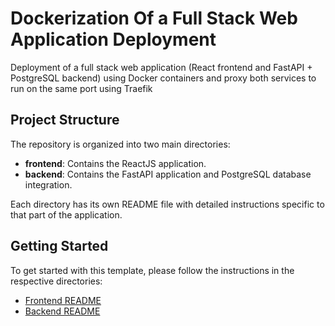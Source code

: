 # Dockerization Of a Full Stack Web Application Deployment

Deployment of a full stack web application (React frontend and FastAPI + PostgreSQL backend) using Docker containers and proxy both services to run on the same port using Traefik 

## Project Structure

The repository is organized into two main directories:

- **frontend**: Contains the ReactJS application.
- **backend**: Contains the FastAPI application and PostgreSQL database integration.

Each directory has its own README file with detailed instructions specific to that part of the application.

## Getting Started

To get started with this template, please follow the instructions in the respective directories:

- [Frontend README](./frontend/README.md)
- [Backend README](./backend/README.md)


